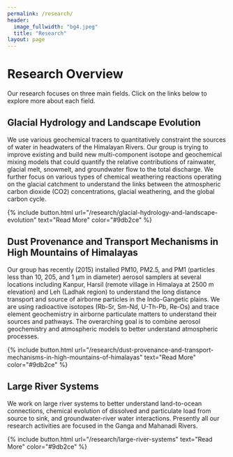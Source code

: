 ```yaml
---
permalink: /research/
header:
  image_fullwidth: "bg4.jpeg"
  title: "Research"
layout: page
---
```

# Research Overview

Our research focuses on three main fields. Click on the links below to explore more about each field.

## Glacial Hydrology and Landscape Evolution 

We use various geochemical tracers to quantitatively constraint the sources of water in headwaters of the Himalayan Rivers. Our group is trying to improve existing and build new multi-component isotope and geochemical mixing models that could quantify the relative contributions of rainwater, glacial melt, snowmelt, and groundwater flow to the total discharge. We further focus on various types of chemical weathering reactions operating on the glacial catchment to understand the links between the atmospheric carbon dioxide (CO2) concentrations, glacial weathering, and the global carbon cycle. 

{% include button.html url="/research/glacial-hydrology-and-landscape-evolution" text="Read More" color="#9db2ce" %}

## Dust Provenance and Transport Mechanisms in High Mountains of Himalayas

Our group has recently (2015) installed PM10, PM2.5, and PM1 (particles less than 10, 205, and 1 μm in diameter) aerosol samplers at several locations including Kanpur, Harsil (remote village in Himalaya at 2500 m elevation) and Leh (Ladhak region) to understand the long distance transport and source of airborne particles in the Indo-Gangetic plains. We are using radioactive isotopes (Rb-Sr, Sm-Nd, U-Th-Pb, Re-Os) and trace element geochemistry in airborne particulate matters to understand their sources and pathways. The overarching goal is to combine aerosol geochemistry and atmospheric models to better understand atmospheric processes. 

{% include button.html url="/research/dust-provenance-and-transport-mechanisms-in-high-mountains-of-himalayas" text="Read More" color="#9db2ce" %}

## Large River Systems

We work on large river systems to better understand land-to-ocean connections, chemical evolution of dissolved and particulate load from source to sink, and groundwater-river water interactions. Presently all our research activities are focused in the Ganga and Mahanadi Rivers. 

{% include button.html url="/research/large-river-systems" text="Read More" color="#9db2ce" %}